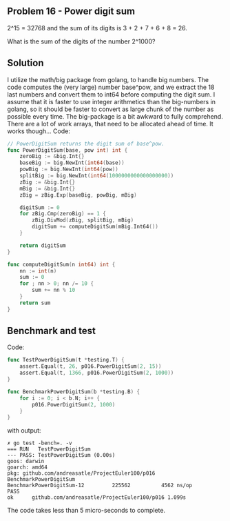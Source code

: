 ## Problem 16 - Power digit sum
2^15 = 32768 and the sum of its digits is 3 + 2 + 7 + 6 + 8 = 26.

What is the sum of the digits of the number 2^1000?

## Solution
I utilize the math/big package from golang, to handle big numbers.
The code computes the (very large) number base^pow, and we extract 
the 18 last numbers and convert them to int64 before computing the
digit sum. I assume that it is faster to use integer arithmetics than
the big-numbers in golang, so it should be faster to convert as large chunk
of the number as possible every time. The big-package is a bit awkward to
fully comprehend. There are a lot of work arrays, that need to be allocated
ahead of time. It works though...
Code:
```go
// PowerDigitSum returns the digit sum of base^pow.
func PowerDigitSum(base, pow int) int {
	zeroBig := &big.Int{}
	baseBig := big.NewInt(int64(base))
	powBig := big.NewInt(int64(pow))
	splitBig := big.NewInt(int64(1000000000000000000))
	zBig := &big.Int{}
	mBig := &big.Int{}
    zBig = zBig.Exp(baseBig, powBig, mBig)

	digitSum := 0
	for zBig.Cmp(zeroBig) == 1 {
		zBig.DivMod(zBig, splitBig, mBig)
		digitSum += computeDigitSum(mBig.Int64())
	}

	return digitSum
}

func computeDigitSum(n int64) int {
	nn := int(n)
	sum := 0
	for ; nn > 0; nn /= 10 {
		sum += nn % 10
	}
	return sum
}
```

## Benchmark and test
Code:
```go
func TestPowerDigitSum(t *testing.T) {
	assert.Equal(t, 26, p016.PowerDigitSum(2, 15))
	assert.Equal(t, 1366, p016.PowerDigitSum(2, 1000))
}

func BenchmarkPowerDigitSum(b *testing.B) {
	for i := 0; i < b.N; i++ {
		p016.PowerDigitSum(2, 1000)
	}
}
```
with output:
```
✗ go test -bench=. -v
=== RUN   TestPowerDigitSum
--- PASS: TestPowerDigitSum (0.00s)
goos: darwin
goarch: amd64
pkg: github.com/andreasatle/ProjectEuler100/p016
BenchmarkPowerDigitSum
BenchmarkPowerDigitSum-12    	  225562	      4562 ns/op
PASS
ok  	github.com/andreasatle/ProjectEuler100/p016	1.099s
```

The code takes less than 5 micro-seconds to complete.